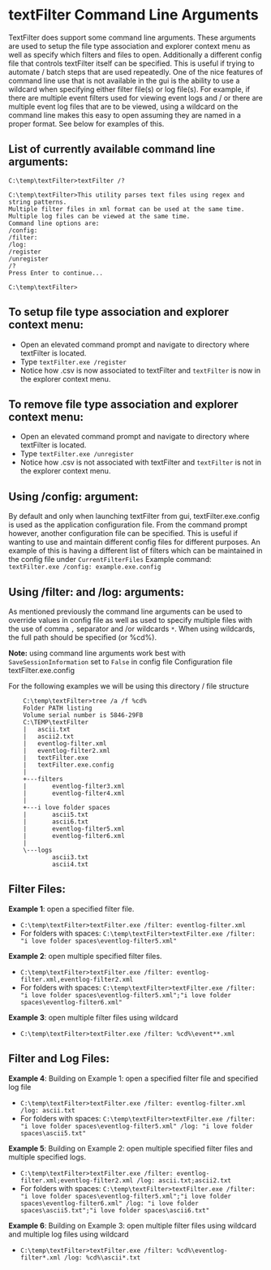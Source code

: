 # textFilter Command Line Arguments

TextFilter does support some command line arguments. These arguments are used to setup the file type association and explorer context menu as well as specify which filters and files to open. Additionally a different config file that controls textFilter itself can be specified. This is useful if trying to automate / batch steps that are used repeatedly. One of the nice features of command line use that is not available in the gui is the ability to use a wildcard when specifying either filter file(s) or log file(s). For example, if there are multiple event filters used for viewing event logs and / or there are multiple event log files that are to be viewed, using a wildcard on the command line makes this easy to open assuming they are named in a proper format. See below for examples of this.

## List of currently available command line arguments:

```
C:\temp\textFilter>textFilter /?

C:\temp\textFilter>This utility parses text files using regex and string patterns.
Multiple filter files in xml format can be used at the same time.
Multiple log files can be viewed at the same time.
Command line options are:
/config:
/filter:
/log:
/register
/unregister
/?
Press Enter to continue...

C:\temp\textFilter>
```
## To setup file type association and explorer context menu:
- Open an elevated command prompt and navigate to directory where textFilter is located.
- Type `textFilter.exe /register`
- Notice how .csv is now associated to textFilter and `textFilter` is now in the explorer context menu.
	

	
## To remove file type association and explorer context menu:

- Open an elevated command prompt and navigate to directory where textFilter is located.
- Type `textFilter.exe /unregister`
- Notice how .csv is not associated with textFilter and `textFilter` is not in the explorer context menu.

			

## Using /config: argument:
By default and only when launching textFilter from gui, textFilter.exe.config is used as the application configuration file. From the command prompt however, another configuration file can be specified. This is useful if wanting to use and maintain different config files for different purposes. An example of this is having a different list of filters which can be maintained in the config file under `CurrentFilterFiles`
Example command: `textFilter.exe /config: example.exe.config`

## Using /filter: and /log: arguments:

As mentioned previously the command line arguments can be used to override values in config file as well as used to specify multiple files with the use of comma `,` separator and /or wildcards `*`. When using wildcards, the full path should be specified (or %cd%).

**Note:** using command line arguments work best with `SaveSessionInformation` set to `False` in config file Configuration file textFilter.exe.config

For the following examples we will be using this directory / file structure
```
	C:\temp\textFilter>tree /a /f %cd%
	Folder PATH listing
	Volume serial number is 5846-29FB
	C:\TEMP\textFilter
	|   ascii.txt
	|   ascii2.txt
	|   eventlog-filter.xml
	|   eventlog-filter2.xml
	|   textFilter.exe
	|   textFilter.exe.config
	|
	+---filters
	|       eventlog-filter3.xml
	|       eventlog-filter4.xml
	|
	+---i love folder spaces
	|       ascii5.txt
	|       ascii6.txt
	|       eventlog-filter5.xml
	|       eventlog-filter6.xml
	|
	\---logs
	        ascii3.txt
	        ascii4.txt
```
## Filter Files:
**Example 1**: open a specified filter file.
- `C:\temp\textFilter>textFilter.exe /filter: eventlog-filter.xml`
- For folders with spaces: `C:\temp\textFilter>textFilter.exe /filter: "i love folder spaces\eventlog-filter5.xml"`
	
**Example 2**: open multiple specified filter files.
- `C:\temp\textFilter>textFilter.exe /filter: eventlog-filter.xml,eventlog-filter2.xml`
- For folders with spaces: `C:\temp\textFilter>textFilter.exe /filter: "i love folder spaces\eventlog-filter5.xml";"i love folder spaces\eventlog-filter6.xml"`

**Example 3**: open multiple filter files using wildcard
- `C:\temp\textFilter>textFilter.exe /filter: %cd%\event**.xml`

## Filter and Log Files:
**Example 4**: Building on Example 1: open a specified filter file and specified log file
- `C:\temp\textFilter>textFilter.exe /filter: eventlog-filter.xml /log: ascii.txt`
- For folders with spaces: `C:\temp\textFilter>textFilter.exe /filter: "i love folder spaces\eventlog-filter5.xml" /log: "i love folder spaces\ascii5.txt"`

**Example 5**: Building on Example 2: open multiple specified filter files and multiple specified logs.
- `C:\temp\textFilter>textFilter.exe /filter: eventlog-filter.xml;eventlog-filter2.xml /log: ascii.txt;ascii2.txt`
- For folders with spaces: `C:\temp\textFilter>textFilter.exe /filter: "i love folder spaces\eventlog-filter5.xml";"i love folder spaces\eventlog-filter6.xml" /log: "i love folder spaces\ascii5.txt";"i love folder spaces\ascii6.txt"`


**Example 6**: Building on Example 3: open multiple filter files using wildcard and multiple log files using wildcard
- `C:\temp\textFilter>textFilter.exe /filter: %cd%\eventlog-filter*.xml /log: %cd%\ascii*.txt`

